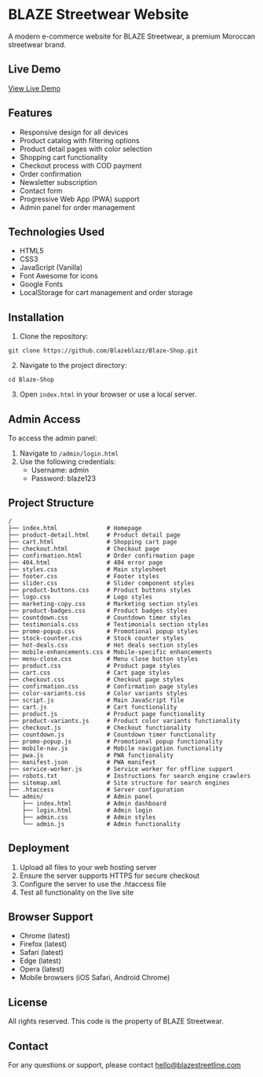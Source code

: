 # BLAZE Streetwear Website

A modern e-commerce website for BLAZE Streetwear, a premium Moroccan streetwear brand.

## Live Demo

[View Live Demo](https://blazestreetline.com)

## Features

- Responsive design for all devices
- Product catalog with filtering options
- Product detail pages with color selection
- Shopping cart functionality
- Checkout process with COD payment
- Order confirmation
- Newsletter subscription
- Contact form
- Progressive Web App (PWA) support
- Admin panel for order management

## Technologies Used

- HTML5
- CSS3
- JavaScript (Vanilla)
- Font Awesome for icons
- Google Fonts
- LocalStorage for cart management and order storage

## Installation

1. Clone the repository:
```
git clone https://github.com/Blazeblazz/Blaze-Shop.git
```

2. Navigate to the project directory:
```
cd Blaze-Shop
```

3. Open `index.html` in your browser or use a local server.

## Admin Access

To access the admin panel:

1. Navigate to `/admin/login.html`
2. Use the following credentials:
   - Username: admin
   - Password: blaze123

## Project Structure

```
/
├── index.html              # Homepage
├── product-detail.html     # Product detail page
├── cart.html               # Shopping cart page
├── checkout.html           # Checkout page
├── confirmation.html       # Order confirmation page
├── 404.html                # 404 error page
├── styles.css              # Main stylesheet
├── footer.css              # Footer styles
├── slider.css              # Slider component styles
├── product-buttons.css     # Product buttons styles
├── logo.css                # Logo styles
├── marketing-copy.css      # Marketing section styles
├── product-badges.css      # Product badges styles
├── countdown.css           # Countdown timer styles
├── testimonials.css        # Testimonials section styles
├── promo-popup.css         # Promotional popup styles
├── stock-counter.css       # Stock counter styles
├── hot-deals.css           # Hot deals section styles
├── mobile-enhancements.css # Mobile-specific enhancements
├── menu-close.css          # Menu close button styles
├── product.css             # Product page styles
├── cart.css                # Cart page styles
├── checkout.css            # Checkout page styles
├── confirmation.css        # Confirmation page styles
├── color-variants.css      # Color variants styles
├── script.js               # Main JavaScript file
├── cart.js                 # Cart functionality
├── product.js              # Product page functionality
├── product-variants.js     # Product color variants functionality
├── checkout.js             # Checkout functionality
├── countdown.js            # Countdown timer functionality
├── promo-popup.js          # Promotional popup functionality
├── mobile-nav.js           # Mobile navigation functionality
├── pwa.js                  # PWA functionality
├── manifest.json           # PWA manifest
├── service-worker.js       # Service worker for offline support
├── robots.txt              # Instructions for search engine crawlers
├── sitemap.xml             # Site structure for search engines
├── .htaccess               # Server configuration
└── admin/                  # Admin panel
    ├── index.html          # Admin dashboard
    ├── login.html          # Admin login
    ├── admin.css           # Admin styles
    └── admin.js            # Admin functionality
```

## Deployment

1. Upload all files to your web hosting server
2. Ensure the server supports HTTPS for secure checkout
3. Configure the server to use the .htaccess file
4. Test all functionality on the live site

## Browser Support

- Chrome (latest)
- Firefox (latest)
- Safari (latest)
- Edge (latest)
- Opera (latest)
- Mobile browsers (iOS Safari, Android Chrome)

## License

All rights reserved. This code is the property of BLAZE Streetwear.

## Contact

For any questions or support, please contact hello@blazestreetline.com